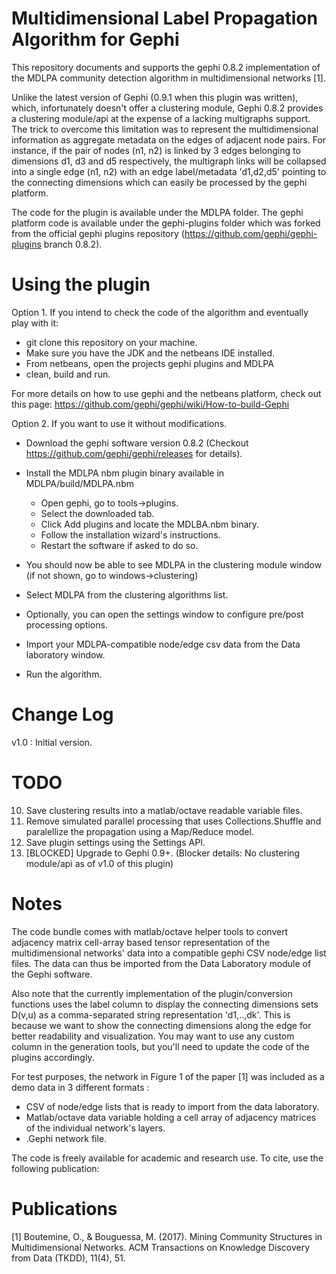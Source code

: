 Multidimensional Label Propagation Algorithm for Gephi
======================================================
This repository documents and supports the gephi 0.8.2 implementation of the MDLPA community detection algorithm in multidimensional networks [1].

Unlike the latest version of Gephi (0.9.1 when this plugin was written), which, infortunately doesn't offer a clustering module, Gephi 0.8.2 provides a clustering module/api at the expense of a lacking multigraphs support.
The trick to overcome this limitation was to represent the multidimensional information as aggregate metadata on the edges of adjacent node pairs.
For instance, if the pair of nodes (n1, n2) is linked by 3 edges belonging to dimensions d1, d3 and d5 respectively, the multigraph links will be collapsed
into a single edge (n1, n2) with an edge label/metadata 'd1,d2,d5' pointing to the connecting dimensions which can easily be processed by the gephi platform.

The code for the plugin is available under the MDLPA folder.
The gephi platform code is available under the gephi-plugins folder which was forked from the official gephi plugins repository (https://github.com/gephi/gephi-plugins branch 0.8.2).

Using the plugin
=================
Option 1. If you intend to check the code of the algorithm and eventually play with it: 
- git clone this repository on your machine.
- Make sure you have the JDK and the netbeans IDE installed.
- From netbeans, open the projects gephi plugins and MDLPA
- clean, build and run.

For more details on how to use gephi and the netbeans platform, check out this page: https://github.com/gephi/gephi/wiki/How-to-build-Gephi

Option 2. If you want to use it without modifications.
- Download the gephi software version 0.8.2 (Checkout https://github.com/gephi/gephi/releases for details).
- Install the MDLPA nbm plugin binary available in MDLPA/build/MDLPA.nbm
  - Open gephi, go to tools->plugins.
  - Select the downloaded tab.
  - Click Add plugins and locate the MDLBA.nbm binary.
  - Follow the installation wizard's instructions.
  - Restart the software if asked to do so.

- You should now be able to see MDLPA in the clustering module window (if not shown, go to windows->clustering)
- Select MDLPA from the clustering algorithms list.
- Optionally, you can open the settings window to configure pre/post processing options.
- Import your MDLPA-compatible node/edge csv data from the Data laboratory window.
- Run the algorithm.

Change Log
============
v1.0 : Initial version.

TODO
=====
10. Save clustering results into a matlab/octave readable variable files.
13. Remove simulated parallel processing that uses Collections.Shuffle and paralellize the propagation using a Map/Reduce model.
20. Save plugin settings using the Settings API.
25. [BLOCKED] Upgrade to Gephi 0.9+. (Blocker details: No clustering module/api as of v1.0 of this plugin)

Notes
======
The code bundle comes with matlab/octave helper tools to convert adjacency matrix cell-array based tensor representation of the multidimensional networks' data into a compatible gephi CSV node/edge list files.
The data can thus be imported from the Data Laboratory module of the Gephi software.

Also note that the currently implementation of the plugin/conversion functions uses the label column to display the connecting dimensions sets D(v,u) as a comma-separated string representation 'd1,..,dk'.
This is because we want to show the connecting dimensions along the edge for better readability and visualization.
You may want to use any custom column in the generation tools, but you'll need to update the code of the plugins accordingly.

For test purposes, the network in Figure 1 of the paper [1] was included as a demo data in 3 different formats :
- CSV of node/edge lists that is ready to import from the data laboratory.
- Matlab/octave data variable holding a cell array of adjacency matrices of the individual network's layers.
- .Gephi network file.

The code is freely available for academic and research use. To cite, use the following publication: 

Publications
=============
[1] Boutemine, O., & Bouguessa, M. (2017). Mining Community Structures in Multidimensional Networks. ACM Transactions on Knowledge Discovery from Data (TKDD), 11(4), 51.
